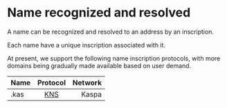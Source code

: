 # Name recognized and resolved


A name can be recognized and resolved to an address by an inscription.

Each name have a unique inscription associated with it.

At present, we support the following name inscription protocols, with more domains being gradually made available based on user demand.

| Name   | Protocol |   Network |
| :------------- | :----------: | ------------: |
| .kas |   [KNS](https://kns-2.gitbook.io/kns-docs-1/overview)   | Kaspa |


